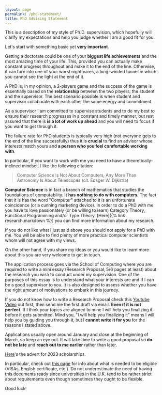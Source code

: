 ```yaml
---
layout: page
permalink: /phd-statement/
title: PhD Advising Statement
---
```

This is a description of my style of Ph.D. supervision, which hopefully will
clarify my expectations and help you judge whether I am a good fit for you.

Let's start with something basic yet **very important**.

Getting a doctorate could be one of your **biggest life achievements** and the
most amazing time of your life. This, provided you can actually make constant
progress throughout and make it to the end of the line. Otherwise, it can turn
into one of your worst nightmares, a long-winded tunnel in which you cannot see
the light at the end of it. 

A PhD is, in my opinion, a 2-players game and the success of the game is
essentially based on the **relationship** between the two players, the student
and the supervisor. The best scenario possible is when student and supervisor
collaborate with each other the same energy and commitment.

As a supervisor I am committed to supervise students and to do my best to ensure
their research progresses in a constant and timely manner, but rest assured that
there is **is a lot of work up ahead** and you will need to focus if you want to get through it.   

The failure rate for PhD students is typically very high (not everyone gets
to the end of the line successfully) thus it is **crucial** to find an advisor
whose interests match yours and **a person who you feel comfortable working
with**. 

In particular, if you want to work with me you need to have a theoretically-inclined mindset. I like the following citation:  

> Computer Science Is Not About Computers, Any More Than Astronomy Is About Telescopes (cit. Edsger W. Dijkstra)

**Computer Science** is in fact a branch of mathematics that studies the
foundations of computability. It **has nothing to do with computers**. The fact
that it is has the word "Computer" attached to it is an unfortunate coincidence
(or a cunning marketing device). In order to do a PhD with me you have to love
passionately (or be willing to learn) Category Theory, Functional Programming
and/or Type Theory. [Here]({% link research.markdown %}) you can find more
information about my research.

If you do not like what I just said above you should not apply for a PhD with
me. You will be able to find plenty of more practical computer scientists whom
will not agree with my views.

On the other hand, if you share my ideas or you would like to learn more about
this you are very welcome to get in touch. 

The application process goes via the School of Computing where you are required
to write a mini essay (Research Proposal, 5/6 pages at least) about the research
you wish to conduct under my supervision. One of the purposes of this essay is
to understand what your interests are and if I can be a good supervisor to you.
It is also designed to assess whether you 
have the right amount of motivations to embark in this journey.    

If you do not know how to write a Research Proposal check this [Youtube
Video](https://www.youtube.com/watch?v=s5nLdm4Dt-0) out first, then send me the
first draft via email. **Even if it is not perfect**. If I think your topics are
aligned to mine I will help you finalizing it before it gets submitted.  Mind
you, "I will help you finalizing it" means I will help you by guiding you
through it, but **I cannot write it for you** for the reasons I stated above. 

Applications usually open around January and close at the beginning of March, so
keep an eye out. It will take time to write a good proposal so **do not be
late** and **reach out to me earlier** rather than later. 

[Here](/assets/phd-advert-2023.txt)'s the advert for 2023 scholarships. 

In particular, check out [this
page](https://www.kent.ac.uk/courses/postgraduate/283/computer-science) for info
about what is needed to be eligible (VISAs, English certificate, etc.). Do not
underestimate the need of having this documents ready since universities in the
U.K. tend to be rather strict about requirements even though sometimes they
ought to be flexible. 

Good luck! 
